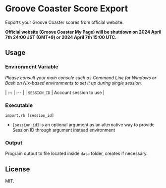 # Groove Coaster Score Export

Exports your Groove Coaster scores from official website.

**Official website (Groove Coaster My Page) will be shutdown on 2024 April 7th 24:00 JST (GMT+9) or 2024 April 7th 15:00 UTC.**

## Usage

### Environment Variable

*Please consult your main console such as Command Line for Windows or Bash on Nix-based environments to set it up during single session.*

| :-: | :-- |
| `SESSION_ID` | Account session to use |

### Executable

```
import.rb [session_id]
```

- `[session_id]` is an optional argument as an alternative way to provide Session ID through argument instead environment

### Output

Program output to file located inside `data` folder, creates if necessary.

## License

MIT.
